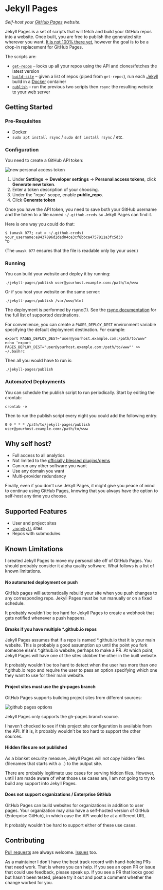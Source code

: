 # Jekyll Pages

*Self-host your [GitHub Pages][github-pages] website.*

Jekyll Pages is a set of scripts that will fetch and build your GitHub repos into a website. Once built, you are free to publish the generated site wherever you want. [It is not 100% there yet](#known-limitations), however the goal is to be a drop-in replacement for GitHub Pages.

The scripts are:

- [`get-repos`](get-repos) – looks up all your repos using the API and clones/fetches the latest version
- [`build-site`](build-site) – given a list of repos (piped from `get-repos`), run each [Jekyll][jekyll] build in a [Docker][docker] container
- [`publish`](publish) – run the previous two scripts then `rsync` the resulting website to your web server

## Getting Started

### Pre-Requisites

- [Docker][docker-install]
- `sudo apt install rsync` / `sudo dnf install rsync` / etc.

### Configuration

You need to create a GitHub API token:
 
![new personal access token][api-token-screenshot]

1. Under __Settings__ → __Developer settings__ → __Personal access tokens__, click __Generate new token__.
1. Enter a token description of your choosing.
1. Under the "repo" scope, enable __public_repo__.
1. Click __Generate token__

Once you have the API token, you need to save both your GitHub username and the token to a file named `~/.github-creds` so Jekyll Pages can find it.

Here is one way you could do that:

```
$ (umask 077; cat > ~/.github-creds)
your_username:e9437896d2ded04ce3cf8bbca4757811a3fc5d33
^D
```

(The `umask 077` ensures that the file is readable only by your user.)

### Running

You can build your website and deploy it by running:

```
./jekyll-pages/publish user@yourhost.example.com:/path/to/www
```

Or if you host your website on the same server:

```
./jekyll-pages/publish /var/www/html
```

The deployment is performed by rsync(1). See the [rsync documentation][man-rsync] for the full list of supported destinations.


For convenience, you can create a `PAGES_DEPLOY_DEST` environment variable specifying the default deployment destination. For example:

```
export PAGES_DEPLOY_DEST="user@yourhost.example.com:/path/to/www"
echo 'export PAGES_DEPLOY_DEST="user@yourhost.example.com:/path/to/www"' >> ~/.bashrc
```

Then all you would have to run is:

```
./jekyll-pages/publish
```

### Automated Deployments

You can schedule the publish script to run periodically. Start by editing the crontab:

```
crontab -e
```

Then to run the publish script every night you could add the following entry:

```
0 0 * * * /path/to/jekyll-pages/publish user@yourhost.example.com:/path/to/www
```

## Why self host?

- Full access to all analytics
- Not limited to the [officially blessed plugins/gems][pages-gem]
- Can run any other software you want
- Use any domain you want
- Multi-provider redundancy

Finally, even if you don't use Jekyll Pages, it might give you peace of mind to continue using GitHub Pages, knowing that you always have the option to self-host any time you choose.

## Supported Features

- User and project sites
- [`.nojekyll`][nojekyll] sites
- Repos with submodules

## Known Limitations

I created Jekyll Pages to move my personal site off of GitHub Pages. You should probably consider it alpha quality software. What follows is a list of known limitations.

#### No automated deployment on push

GitHub pages will automatically rebuild your site when you push changes to any corresponding repo. Jekyll Pages must be run manually or on a fixed schedule.

It probably wouldn't be too hard for Jekyll Pages to create a webhook that gets notified whenever a push happens.

#### Breaks if you have multiple *.github.io repos

Jekyll Pages assumes that if a repo is named *.github.io that it is your main website. This is probably a good assumption up until the point you fork someone else's *.github.io website, perhaps to make a PR. At which point, Jekyll Pages will have one of the sites clobber the other in the built website.

It probably wouldn't be too hard to detect when the user has more than one *.github.io repo and require the user to pass an option specifying which one they want to use for their main website.

#### Project sites must use the gh-pages branch

GitHub Pages supports building project sites from different sources:

![github pages options][gh-pages-screenshot]

Jekyll Pages only supports the gh-pages branch source.

I haven't checked to see if this project site configuration is available from the API. If it is, it probably wouldn't be too hard to support the other sources.

#### Hidden files are not published

As a blanket security measure, Jekyll Pages will not copy hidden files (filenames that starts with a `.`) to the output site.

There are probably legitimate use cases for serving hidden files. However, until I am made aware of what those use cases are, I am not going to try to build any support into Jekyll Pages.

#### Does not support organizations / Enterprise GitHub

GitHub Pages can build websites for organizations in addition to user pages. Your organization may also have a self-hosted version of GitHub (Enterprise GitHub), in which case the API would be at a different URL.

It probably wouldn't be hard to support either of these use cases.

## Contributing

[Pull requests](https://github.com/mkropat/jekyll-pages/pulls) are always welcome. [Issues](https://github.com/mkropat/jekyll-pages/issues) too.

As a maintainer I don't have the best track record with hand-holding PRs that need work. That is where you can help. If you see an open PR or issue that could use feedback, please speak up. If you see a PR that looks good but hasn't been tested, please try it out and post a comment whether the change worked for you.

[api-token-screenshot]: https://i.imgur.com/l1dATBs.png
[docker]: https://www.docker.com/
[docker-install]: https://docs.docker.com/install/#supported-platforms
[gh-pages-screenshot]: https://i.imgur.com/H4r65jy.png
[github-pages]: https://pages.github.com/
[jekyll]: https://jekyllrb.com/
[man-rsync]: https://download.samba.org/pub/rsync/rsync.html
[nojekyll]: https://blog.github.com/2009-12-29-bypassing-jekyll-on-github-pages/
[pages-gem]: https://github.com/github/pages-gem
[supported-custom-domains]: https://help.github.com/articles/about-supported-custom-domains/
